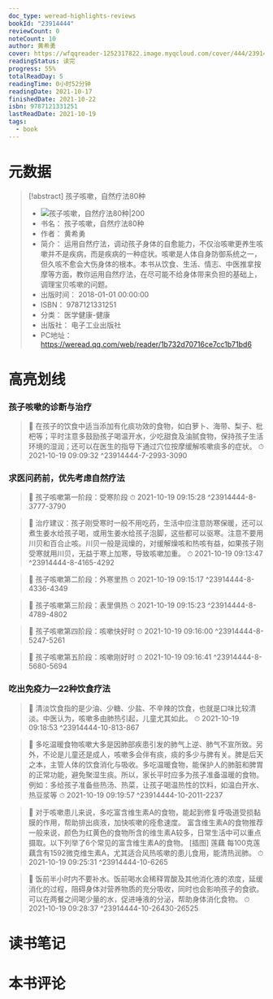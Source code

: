 ```yaml
---
doc_type: weread-highlights-reviews
bookId: "23914444"
reviewCount: 0
noteCount: 10
author: 黄希勇
cover: https://wfqqreader-1252317822.image.myqcloud.com/cover/444/23914444/t7_23914444.jpg
readingStatus: 读完
progress: 55%
totalReadDay: 5
readingTime: 0小时52分钟
readingDate: 2021-10-17
finishedDate: 2021-10-22
isbn: 9787121331251
lastReadDate: 2021-10-19
tags:
  - book
---
```

# 元数据
> [!abstract] 孩子咳嗽，自然疗法80种
> - ![ 孩子咳嗽，自然疗法80种|200](https://wfqqreader-1252317822.image.myqcloud.com/cover/444/23914444/t7_23914444.jpg)
> - 书名： 孩子咳嗽，自然疗法80种
> - 作者： 黄希勇
> - 简介： 运用自然疗法，调动孩子身体的自愈能力，不仅治咳嗽更养生咳嗽并不是疾病，而是疾病的一种症状。咳嗽是人体自身防御系统之一，但久咳不愈会大伤身体的根本。本书从饮食、生活、情志、中医推拿按摩等方面，教你运用自然疗法，在尽可能不给身体带来负担的基础上，调理宝贝咳嗽的问题。
> - 出版时间： 2018-01-01 00:00:00
> - ISBN： 9787121331251
> - 分类： 医学健康-健康
> - 出版社： 电子工业出版社
> - PC地址：https://weread.qq.com/web/reader/1b732d70716ce7cc1b71bd6

# 高亮划线

### 孩子咳嗽的诊断与治疗

> 📌 在孩子的饮食中适当添加有化痰功效的食物，如白萝卜、海带、梨子、枇杷等；平时注意多鼓励孩子喝温开水，少吃甜食及油腻食物，保持孩子生活环境的湿润；还可以在医生的指导下通过穴位按摩缓解咳嗽痰多的症状。 
> ⏱ 2021-10-19 09:09:32 ^23914444-7-2993-3090

### 求医问药前，优先考虑自然疗法

> 📌 孩子咳嗽第一阶段：受寒阶段 
> ⏱ 2021-10-19 09:15:28 ^23914444-8-3777-3790

> 📌 治疗建议：孩子刚受寒时一般不用吃药，生活中应注意防寒保暖，还可以煮生姜水给孩子喝，或用生姜水给孩子泡脚，这些都可以驱寒。注意不要用川贝和百合止咳。川贝一般是润燥的，对缓解燥咳和热咳有益，如果孩子刚受寒就用川贝，无益于寒上加寒，导致咳嗽加重。 
> ⏱ 2021-10-19 09:13:47 ^23914444-8-4165-4292

> 📌 孩子咳嗽第二阶段：外寒里热 
> ⏱ 2021-10-19 09:15:17 ^23914444-8-4336-4349

> 📌 孩子咳嗽第三阶段：表里俱热 
> ⏱ 2021-10-19 09:15:23 ^23914444-8-4789-4802

> 📌 孩子咳嗽第四阶段：咳嗽快好时 
> ⏱ 2021-10-19 09:16:00 ^23914444-8-5247-5261

> 📌 孩子咳嗽第五阶段：咳嗽刚好时 
> ⏱ 2021-10-19 09:16:41 ^23914444-8-5680-5694

### 吃出免疫力—22种饮食疗法

> 📌 清淡饮食指的是少油、少糖、少盐、不辛辣的饮食，也就是口味比较清淡。中医认为，咳嗽多由肺热引起，儿童尤其如此。 
> ⏱ 2021-10-19 09:18:53 ^23914444-10-813-867

> 📌 多吃温暖食物咳嗽大多是因肺部疾患引发的肺气上逆、肺气不宣所致。另外，不论是儿童还是成人，咳嗽多会伴有痰，痰的多少与脾有关。脾是后天之本，主管人体的饮食消化与吸收。多吃温暖食物，能保护人的肺脏和脾胃的正常功能，避免聚湿生痰。所以，家长平时应多为孩子准备温暖的食物。例如：多给孩子准备些热汤、热菜，让孩子喝温热性的饮料，如温白开水、热豆浆等 
> ⏱ 2021-10-19 09:19:57 ^23914444-10-2011-2237

> 📌 对于咳嗽患儿来说，多吃富含维生素A的食物，能起到修复呼吸道受损黏膜的作用，帮助排出痰液，加快咳嗽的痊愈速度。
   富含维生素A的食物推荐
   一般来说，颜色为红黄色的食物所含的维生素A较多，日常生活中可以重点摄取。以下列举了6个常见的富含维生素A的食物。
   [插图]
   莲藕
   每100克莲藕含有1592微克维生素A，尤其适合风热咳嗽的患儿食用，能清热润肺。 
> ⏱ 2021-10-19 09:25:31 ^23914444-10-6265

> 📌 饭前半小时内不要补水。饭前喝水会稀释胃酸及其他消化液的浓度，延缓消化的过程，阻碍身体对营养物质的充分吸收，同时也会影响孩子的食欲。可以在两餐之间喝少量的水，促进唾液的分泌，帮助身体消化食物。 
> ⏱ 2021-10-19 09:28:37 ^23914444-10-26430-26525

# 读书笔记

# 本书评论

